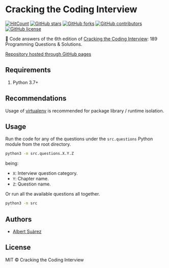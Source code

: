 # Cracking the Coding Interview

[![HitCount](http://hits.dwyl.io/AlbertSuarez/cracking-the-coding-interview.svg)](http://hits.dwyl.io/AlbertSuarez/cracking-the-coding-interview)
[![GitHub stars](https://img.shields.io/github/stars/AlbertSuarez/cracking-the-coding-interview.svg)](https://GitHub.com/AlbertSuarez/cracking-the-coding-interview/stargazers/)
[![GitHub forks](https://img.shields.io/github/forks/AlbertSuarez/cracking-the-coding-interview.svg)](https://GitHub.com/AlbertSuarez/cracking-the-coding-interview/network/)
[![GitHub contributors](https://img.shields.io/github/contributors/AlbertSuarez/cracking-the-coding-interview.svg)](https://GitHub.com/AlbertSuarez/cracking-the-coding-interview/graphs/contributors/)
[![GitHub license](https://img.shields.io/github/license/AlbertSuarez/cracking-the-coding-interview.svg)](https://github.com/AlbertSuarez/cracking-the-coding-interview/blob/master/LICENSE)

📗 Code answers of the 6th edition of [Cracking the Coding Interview](http://www.crackingthecodinginterview.com/): 189 Programming Questions &amp; Solutions.

[Repository hosted through GitHub pages](https://asuarez.dev/cracking-the-coding-interview)

## Requirements

1. Python 3.7+

## Recommendations

Usage of [virtualenv](https://realpython.com/blog/python/python-virtual-environments-a-primer/) is recommended for package library / runtime isolation.

## Usage

Run the code for any of the questions under the `src.questions` Python module from the root directory.

```bash
python3 -m src.questions.X.Y.Z
```

being:
- `X`: Interview question category.
- `Y`: Chapter name.
- `Z`: Question name.

Or run all the available questions all together.

```bash
python3 -m src
```

## Authors

- [Albert Suàrez](https://github.com/AlbertSuarez)

## License

MIT © Cracking the Coding Interview
